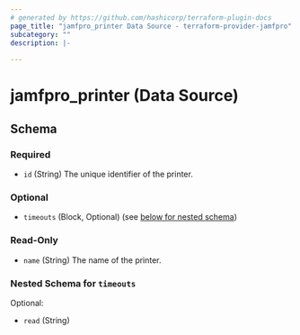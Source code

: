 ```yaml
---
# generated by https://github.com/hashicorp/terraform-plugin-docs
page_title: "jamfpro_printer Data Source - terraform-provider-jamfpro"
subcategory: ""
description: |-
  
---
```


# jamfpro_printer (Data Source)





<!-- schema generated by tfplugindocs -->
## Schema

### Required

- `id` (String) The unique identifier of the printer.

### Optional

- `timeouts` (Block, Optional) (see [below for nested schema](#nestedblock--timeouts))

### Read-Only

- `name` (String) The name of the printer.

<a id="nestedblock--timeouts"></a>
### Nested Schema for `timeouts`

Optional:

- `read` (String)
